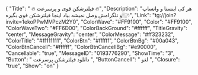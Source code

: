 {
"Title": " 🔥 فیلترشکن قوی و پرسرعت 🔥",
"Description": "هر کی اینستا و واتساپ و تلگرامش وصل نمیشه بیاد اینجا فیلترشکن قوی بگیره👇🏼",
"Link": "tg://join?invite=1ekoPPwMVPczM2Y0",
"ColorWave": "#FF9100",
"Color": "#FF9100",
"ColorWaveTwo": "#FF6D00",
"ColorBackGround": "#ffffff",
"TitleGravity": "center",
"MessageGravity": "center",
"ColorMessage": "#ff323232",
"ColorTitle": "#ff111111",
"ColorBtn": "#ffffff",
"ColorBtnBg": "#00a043",
"ColorBtnCancell": "#ffffff",
"ColorBtnCancellBg": "#e90000",
"Cancellable": "true",
"MessageID": "0193776290",
"ShowTime": "3",
"Button": " دانلود فیلترشکن پرسرعت ",
"ButtonCancell": " لغو ",
"Closure": "true",
"Show": "on"
}
